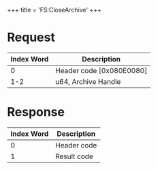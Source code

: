 +++
title = 'FS:CloseArchive'
+++

# Request

| Index Word | Description                |
|------------|----------------------------|
| 0          | Header code \[0x080E0080\] |
| 1-2        | u64, Archive Handle        |

# Response

| Index Word | Description |
|------------|-------------|
| 0          | Header code |
| 1          | Result code |